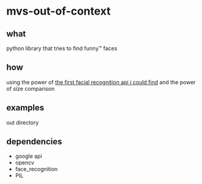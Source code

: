 # mvs-out-of-context

## what

python library that tries to find funny:tm: faces

## how

using the power of [the first facial recognition api i could find](https://github.com/ageitgey/face_recognition/) and the power of size comparison

## examples

out directory

## dependencies

- google api
- opencv
- face_recognition
- PIL
